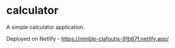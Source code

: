 # calculator

A simple calculator application.

Deployed on Netlify - https://nimble-clafoutis-91b67f.netlify.app/
